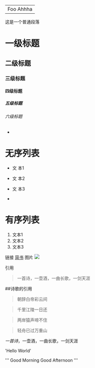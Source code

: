 <table>
	<tr>
		<td>Foo Ahhha</td>
	</tr>
</table>

这是一个普通段落

# 一级标题
## 二级标题
### 三级标题
#### 四级标题
##### 五级标题
###### 六级标题

-
# 无序列表

- 文 本1
- 文 本2
- 文 本3

-

# 有序列表
1. 文本1
2. 文本2
3. 文本3

链接
[简书](http://www.jianshu.com)
图片
![](http://upload-images.jianshu.io/upload_images/259-0ad0d0bfc1c608b6.jpg?imageMogr2/auto-orient/strip%7CimageView2/2/w/1240)

引用
>一首诗，一壶酒，一曲长歌，一剑天涯

##诗歌的引用
> 朝辞白帝彩云间

> 千里江陵一日还

> 两岸猿声啼不住

> 轻舟已过万重山

*一首诗*，一壶酒，一曲长歌，一剑天涯

'Hello World'

'''
Good Morning
Good Afternoon
'''
